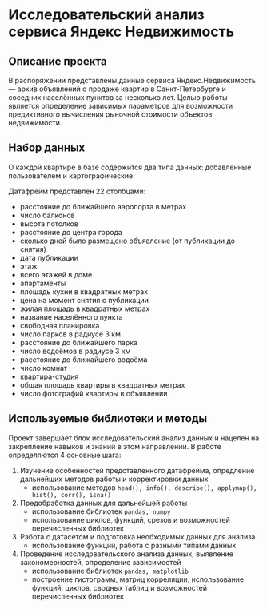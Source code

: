 # Исследовательский анализ сервиса Яндекс Недвижимость

## Описание проекта

В распоряжении представлены данные сервиса Яндекс.Недвижимость — архив объявлений о продаже квартир в Санкт-Петербурге и соседних населённых пунктов за несколько лет. Целью работы является определение зависимых параметров для возможности предиктивного вычисления рыночной стоимости объектов недвижимости. 

## Набор данных

О каждой квартире в базе содержится два типа данных: добавленные пользователем и картографические.

Датафрейм представлен 22 столбцами:
- расстояние до ближайшего аэропорта в метрах 
- число балконов
- высота потолков 
- расстояние до центра города 
- сколько дней было размещено объявление (от публикации до снятия)
- дата публикации
- этаж
- всего этажей в доме
- апартаменты 
- площадь кухни в квадратных метрах 
- цена на момент снятия с публикации
- жилая площадь в квадратных метрах 
- название населённого пункта
- свободная планировка 
- число парков в радиусе 3 км
- расстояние до ближайшего парка 
- число водоёмов в радиусе 3 км
- расстояние до ближайшего водоёма
- число комнат
- квартира-студия
- общая площадь квартиры в квадратных метрах
- число фотографий квартиры в объявлении

## Используемые библиотеки и методы

Проект завершает блок исследовательский анализ данных и нацелен на закрепление навыков и знаний в этом направлении. В работе определяются 4 основные шага:
1. Изучение особенностей представленного датафрейма, опредление дальнейших методов работы и корректировки данных
    - использование методов `head(), info(), describe(), applymap(), hist(), corr(), isna()`
2. Предобработка данных для дальнейшей работы
    - использование библиотек `pandas, numpy`
    - использование циклов, функций, срезов и возможностей перечисленных библиотек
3. Работа с датасетом и подготовка необходимых данных для анализа
    - использование функций, работа с разными типами данных
4. Проведение иccледовательского анализа данных, выявление закономерностей, определение зависимостей
    - использование библиотек `pandas, matplotlib`
    - построение гистограмм, матриц корреляции, использование функций, циклов, сводных таблиц и возможностей перечисленных библиотек
